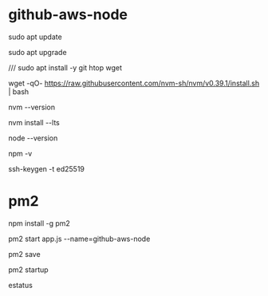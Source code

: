 # github-aws-node


sudo apt update


sudo apt upgrade

///
sudo apt install -y git htop wget


wget -qO- https://raw.githubusercontent.com/nvm-sh/nvm/v0.39.1/install.sh | bash



nvm --version


nvm install --lts


node --version

npm -v


ssh-keygen -t ed25519


# pm2 

npm install -g pm2

pm2 start app.js --name=github-aws-node

pm2 save 


pm2 startup


estatus